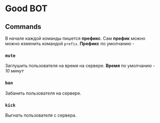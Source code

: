 # Good BOT


## Commands
В начале каждой команды пишется **префикс**.
Сам **префик** можно можно изменить командой `prefix`.
**Префикс** по умолчанию - 

### `mute`
Заглушить пользователя на время на сервере.
**Время** по умолчанию - *10 минут*

### `ban`
Забанить пользователя на сервере.

### `kick`
Выгнать пользователя с сервера.
